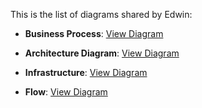 This is the list of diagrams shared by Edwin:

- **Business Process**: [View Diagram](https://lucid.app/lucidchart/6c4556a4-af7b-4552-aa7d-0bb2ca4df4f4/edit?invitationId=inv_97a8668e-e7a0-4bb3-a3fc-0989fdd45371&page=0_0#)

- **Architecture Diagram**: [View Diagram](https://lucid.app/lucidchart/9eaa4384-807b-46e5-9e06-c3d3d534e626/edit?invitationId=inv_98db330c-5fec-468e-a3e1-b7317a3fdd02&page=WJKQlvd7MUxH#)

- **Infrastructure**: [View Diagram](https://lucid.app/lucidchart/9eaa4384-807b-46e5-9e06-c3d3d534e626/edit?invitationId=inv_98db330c-5fec-468e-a3e1-b7317a3fdd02&page=XhZz~BoubO8N#)

- **Flow**: [View Diagram](https://lucid.app/lucidchart/9eaa4384-807b-46e5-9e06-c3d3d534e626/edit?invitationId=inv_98db330c-5fec-468e-a3e1-b7317a3fdd02&page=Kx0zmqtaC5EN#)
